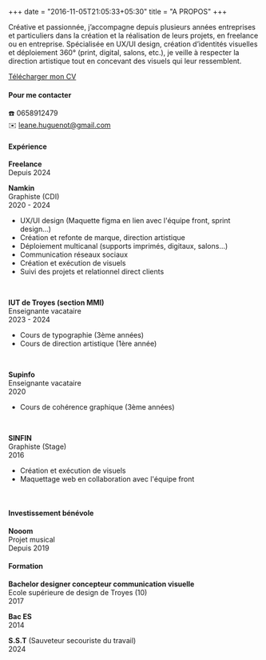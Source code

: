 +++
date = "2016-11-05T21:05:33+05:30"
title = "A PROPOS"
+++

Créative et passionnée, j’accompagne depuis plusieurs années entreprises et particuliers dans la création et la réalisation de leurs projets, en freelance ou en entreprise. Spécialisée en UX/UI design, création d’identités visuelles et déploiement 360° (print, digital, salons, etc.), je veille à respecter la direction artistique tout en concevant des visuels qui leur ressemblent.

<a href="/img/cv-leane-huguenot-2025.pdf" class="btn-cv" download>Télécharger mon CV</a>

  #### Pour me contacter

☎️ 0658912479
<br/>✉️ leane.huguenot@gmail.com

#### Expérience

**Freelance**
  <br/>Depuis 2024

**Namkin**
  <br/>Graphiste (CDI)
  <br/>2020 - 2024
  - UX/UI design (Maquette figma en lien avec l'équipe front, sprint design...)
  - Création et refonte de marque, direction artistique
  - Déploiement multicanal (supports imprimés, digitaux, salons...)
  - Communication réseaux sociaux
  - Création et exécution de visuels
  - Suivi des projets et relationnel direct clients 

  <br>

**IUT de Troyes (section MMI)** 
  <br/>Enseignante vacataire
  <br/>2023 - 2024
  - Cours de typographie (3ème années)
  - Cours de direction artistique (1ère année)

  <br>

  **Supinfo** 
  <br/>Enseignante vacataire
  <br/>2020
  - Cours de cohérence graphique (3ème années)

  <br>

  **SINFIN** 
  <br/>Graphiste (Stage)
  <br/>2016
  - Création et exécution de visuels
  - Maquettage web en collaboration avec l'équipe front

  <br>

#### Investissement bénévole

**Nooom**
  <br/>Projet musical 
  <br/>Depuis 2019

#### Formation

**Bachelor designer concepteur communication visuelle**
  <br/>Ecole supérieure de design de Troyes (10)
  <br/>2017 

**Bac ES**
  <br/>2014

**S.S.T** (Sauveteur secouriste du travail)
  <br/>2024

